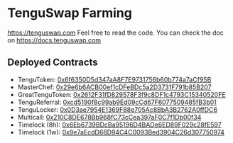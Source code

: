 # TenguSwap Farming

https://tenguswap.com
Feel free to read the code.
You can check the doc on https://docs.tenguswap.com

## Deployed Contracts

- TenguToken: [0x6f6350D5d347aA8F7E9731756b60b774a7aCf95B](https://bscscan.com/address/0x6f6350D5d347aA8F7E9731756b60b774a7aCf95B)
- MasterChef: [0x29e6b6ACB00ef1cDFeBDc5a2D3731F791b85B207](https://bscscan.com/address/0x29e6b6ACB00ef1cDFeBDc5a2D3731F791b85B207)
- GreatTenguToken: [0x2612F31fD829578F3f9c8DF1c4793C15340520FE](https://bscscan.com/address/0x2612F31fD829578F3f9c8DF1c4793C15340520FE)
- TenguReferral: [0xcd5190f8c99ab9Ed09cCd67F6077509485fB3b01](https://bscscan.com/address/0xcd5190f8c99ab9Ed09cCd67F6077509485fB3b01)
- TenguLocker: [0x0D3ae7954E1369F88e705Ac8BbA3B2762A0ffDC6](https://bscscan.com/address/0x0D3ae7954E1369F88e705Ac8BbA3B2762A0ffDC6)
- Multicall: [0x210C8DE678Bb968fC73cCea397aF0C7f1Db00f34](https://bscscan.com/address/0x210C8DE678Bb968fC73cCea397aF0C7f1Db00f34)
- Timelock (8h): [0x6Eb6739BDcBa95196D4BADe6ED89F029c28fE597](https://bscscan.com/address/0x6Eb6739BDcBa95196D4BADe6ED89F029c28fE597)
- Timelock (1w): [0x9e7aEcdD66D94C4C0093Bed3904C26d307750974](https://bscscan.com/address/0x9e7aEcdD66D94C4C0093Bed3904C26d307750974)
